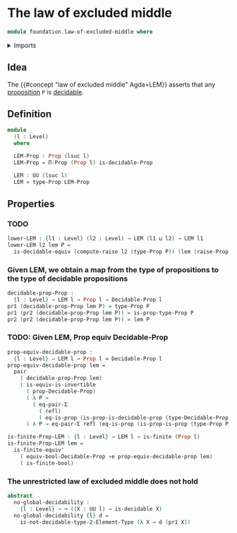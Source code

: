 # The law of excluded middle

```agda
module foundation.law-of-excluded-middle where
```

<details><summary>Imports</summary>

```agda
open import foundation.booleans
open import foundation.decidable-propositions
open import foundation.decidable-types
open import foundation.dependent-pair-types
open import foundation.propositions
open import foundation.raising-universe-levels
open import foundation.universe-levels

open import foundation-core.equality-dependent-pair-types
open import foundation-core.equivalences
open import foundation-core.identity-types
open import foundation-core.negation

open import univalent-combinatorics.2-element-types
open import univalent-combinatorics.finite-types
```

</details>

## Idea

The {{#concept "law of excluded middle" Agda=LEM}} asserts that any
[proposition](foundation-core.propositions.md) `P` is
[decidable](foundation.decidable-types.md).

## Definition

```agda
module _
  (l : Level)
  where

  LEM-Prop : Prop (lsuc l)
  LEM-Prop = Π-Prop (Prop l) is-decidable-Prop

  LEM : UU (lsuc l)
  LEM = type-Prop LEM-Prop
```

## Properties

### TODO

```agda
lower-LEM : {l1 : Level} (l2 : Level) → LEM (l1 ⊔ l2) → LEM l1
lower-LEM l2 lem P =
  is-decidable-equiv (compute-raise l2 (type-Prop P)) (lem (raise-Prop l2 P))
```

### Given LEM, we obtain a map from the type of propositions to the type of decidable propositions

```agda
decidable-prop-Prop :
  {l : Level} → LEM l → Prop l → Decidable-Prop l
pr1 (decidable-prop-Prop lem P) = type-Prop P
pr1 (pr2 (decidable-prop-Prop lem P)) = is-prop-type-Prop P
pr2 (pr2 (decidable-prop-Prop lem P)) = lem P
```

### TODO: Given LEM, Prop equiv Decidable-Prop

```agda
prop-equiv-decidable-prop :
  {l : Level} → LEM l → Prop l ≃ Decidable-Prop l
prop-equiv-decidable-prop lem =
  pair
    ( decidable-prop-Prop lem)
    ( is-equiv-is-invertible
      ( prop-Decidable-Prop)
      ( λ P →
        ( eq-pair-Σ
          ( refl)
          ( eq-is-prop (is-prop-is-decidable-prop (type-Decidable-Prop P)))))
      ( λ P → eq-pair-Σ refl (eq-is-prop (is-prop-is-prop (type-Prop P)))))

is-finite-Prop-LEM : {l : Level} → LEM l → is-finite (Prop l)
is-finite-Prop-LEM lem =
  is-finite-equiv'
    ( equiv-bool-Decidable-Prop ∘e prop-equiv-decidable-prop lem)
    ( is-finite-bool)
```

### The unrestricted law of excluded middle does not hold

```agda
abstract
  no-global-decidability :
    {l : Level} → ¬ ((X : UU l) → is-decidable X)
  no-global-decidability {l} d =
    is-not-decidable-type-2-Element-Type (λ X → d (pr1 X))
```
